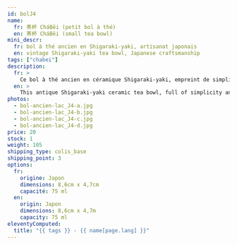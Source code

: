 ```yaml
---
id: bolJ4
name:
  fr: 茶杯 CháBēi (petit bol à thé)
  en: 茶杯 CháBēi (small tea bowl)
mini_descr:
  fr: bol à thé ancien en Shigaraki-yaki, artisanat japonais
  en: vintage Shigaraki-yaki tea bowl, Japanese craftsmanship
tags: ["chabei"]
description:
  fr: >
    Ce bol à thé ancien en céramique Shigaraki-yaki, empreint de simplicité et de caractère. Ses textures brutes et nuances naturelles, teintées d’un vert évoquant la quiétude d’un lac,<!--more--> racontent l’histoire d’un savoir-faire ancestral. Un objet rare, parfait pour savourer le thé dans une sérénité authentique.
  en: >
    This antique Shigaraki-yaki ceramic tea bowl, full of simplicity and character. Its raw textures and natural tones, tinted with a green reminiscent of a tranquil lake,<!--more--> tell the story of ancestral craftsmanship. A rare piece, perfect for enjoying tea in authentic serenity.
photos:
  - bol-ancien-lac_J4-a.jpg
  - bol-ancien-lac_J4-b.jpg
  - bol-ancien-lac_J4-c.jpg
  - bol-ancien-lac_J4-d.jpg
price: 20
stock: 1
weight: 105
shipping_type: colis_base
shipping_point: 3
options:
  fr:
    origine: Japon
    dimensions: 8,6cm x 4,7cm
    capacité: 75 ml
  en:
    origin: Japon
    dimensions: 8,6cm x 4,7m
    capacity: 75 ml
eleventyComputed:
  title: "{{ tags }} - {{ name[page.lang] }}"
---
```

